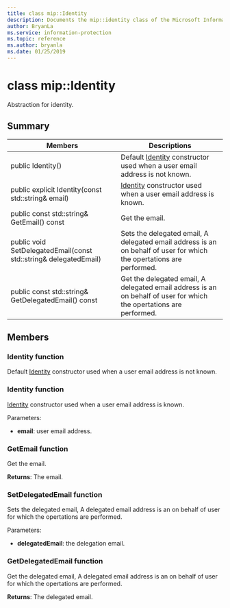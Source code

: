 ```yaml
---
title: class mip::Identity 
description: Documents the mip::identity class of the Microsoft Information Protection (MIP) SDK.
author: BryanLa
ms.service: information-protection
ms.topic: reference
ms.author: bryanla
ms.date: 01/25/2019
---
```


# class mip::Identity 
Abstraction for identity.
  
## Summary
 Members                        | Descriptions                                
--------------------------------|---------------------------------------------
public Identity()  |  Default [Identity](class_mip_identity.md) constructor used when a user email address is not known.
public explicit Identity(const std::string& email)  |  [Identity](class_mip_identity.md) constructor used when a user email address is known.
public const std::string& GetEmail() const  |  Get the email.
public void SetDelegatedEmail(const std::string& delegatedEmail)  |  Sets the delegated email, A delegated email address is an on behalf of user for which the opertations are performed.
public const std::string& GetDelegatedEmail() const  |  Get the delegated email, A delegated email address is an on behalf of user for which the opertations are performed.
  
## Members
  
### Identity function
Default [Identity](class_mip_identity.md) constructor used when a user email address is not known.
  
### Identity function
[Identity](class_mip_identity.md) constructor used when a user email address is known.

Parameters:  
* **email**: user email address.


  
### GetEmail function
Get the email.

  
**Returns**: The email.
  
### SetDelegatedEmail function
Sets the delegated email, A delegated email address is an on behalf of user for which the opertations are performed.

Parameters:  
* **delegatedEmail**: the delegation email.


  
### GetDelegatedEmail function
Get the delegated email, A delegated email address is an on behalf of user for which the opertations are performed.

  
**Returns**: The delegated email.